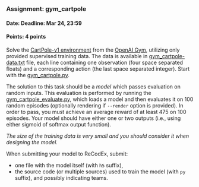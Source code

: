 ### Assignment: gym_cartpole
#### Date: Deadline: Mar 24, 23:59
#### Points: 4 points

Solve the [CartPole-v1 environment](https://gym.openai.com/envs/CartPole-v1)
from the [OpenAI Gym](https://gym.openai.com/), utilizing only provided supervised
training data. The data is available in
[gym_cartpole-data.txt](https://github.com/ufal/npfl114/tree/past-1819/labs/02/gym_cartpole-data.txt)
file, each line containing one observation (four space separated floats) and
a corresponding action (the last space separated integer). Start with the
[gym_cartpole.py](https://github.com/ufal/npfl114/tree/past-1819/labs/02/gym_cartpole.py).

The solution to this task should be a _model_ which passes evaluation on random
inputs. This evaluation is performed by running the
[gym_cartpole_evaluate.py](https://github.com/ufal/npfl114/tree/past-1819/labs/02/gym_cartpole_evaluate.py),
which loads a model and then evaluates it on 100 random episodes (optionally
rendering if `--render` option is provided). In order to pass, you must achieve
an average reward of at least 475 on 100 episodes. Your model should have either
one or two outputs (i.e., using either sigmoid of softmax output function).

_The size of the training data is very small and you should consider
it when designing the model._

When submitting your model to ReCodEx, submit:
- one file with the model itself (with `h5` suffix),
- the source code (or multiple sources) used to train the model (with `py` suffix),
  and possibly indicating teams.
